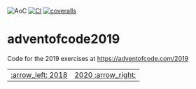 ![AoC](https://img.shields.io/badge/AoC%20%E2%AD%90-7-yellow)
[![CI](https://github.com/lpenz/adventofcode2019/workflows/CI/badge.svg)](https://github.com/lpenz/adventofcode2019/actions)
[![coveralls](https://coveralls.io/repos/github/lpenz/adventofcode2019/badge.svg?branch=main)](https://coveralls.io/github/lpenz/adventofcode2019?branch=main)

# adventofcode2019

Code for the 2019 exercises at https://adventofcode.com/2019

<table><tr>
<td><a href="https://github.com/lpenz/adventofcode2018">:arrow_left: 2018</td>
<td><a href="https://github.com/lpenz/adventofcode2020">2020 :arrow_right:</td>
</tr></table>
